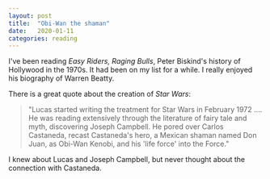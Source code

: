 ```yaml
---
layout: post
title:  "Obi-Wan the shaman"
date:   2020-01-11
categories: reading
---
```


I've been reading _Easy Riders, Raging Bulls_, Peter Biskind's history of Hollywood in the 1970s. It had been on my list for a while. I really enjoyed his biography of Warren Beatty.

There is a great quote about the creation of _Star Wars_:

> "Lucas started writing the treatment for Star Wars in February 1972 .... He was reading extensively through the literature of fairy tale and myth, discovering Joseph Campbell. He pored over Carlos Castaneda, recast Castaneda's hero, a Mexican shaman named Don Juan, as Obi-Wan Kenobi, and his 'life force' into the Force."

I knew about Lucas and Joseph Campbell, but never thought about the connection with Castaneda.
